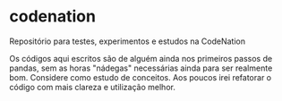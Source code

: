 # codenation
Repositório para testes, experimentos e estudos na CodeNation

Os códigos aqui escritos são de alguém ainda nos primeiros passos de pandas, sem as horas "nádegas" necessárias ainda para ser realmente bom. Considere como estudo de conceitos. Aos poucos irei refatorar o código com mais clareza e utilização melhor.